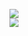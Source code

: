 [![](https://img.shields.io/badge/Made%20With-Github%20Spray-lightgrey.svg?style=for-the-badge&logo=github)](https://github.com/Annihil/github-spray#31514)  
[![](https://i.imgur.com/2DrTn0Z.gif)](https://github.com/Annihil/github-spray)